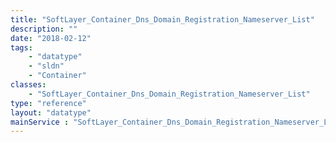 ```yaml
---
title: "SoftLayer_Container_Dns_Domain_Registration_Nameserver_List"
description: ""
date: "2018-02-12"
tags:
    - "datatype"
    - "sldn"
    - "Container"
classes:
    - "SoftLayer_Container_Dns_Domain_Registration_Nameserver_List"
type: "reference"
layout: "datatype"
mainService : "SoftLayer_Container_Dns_Domain_Registration_Nameserver_List"
---
```

